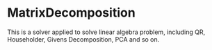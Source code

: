 # MatrixDecomposition
This is a solver applied to solve linear algebra problem, including QR, Householder, Givens Decomposition, PCA and so on.
